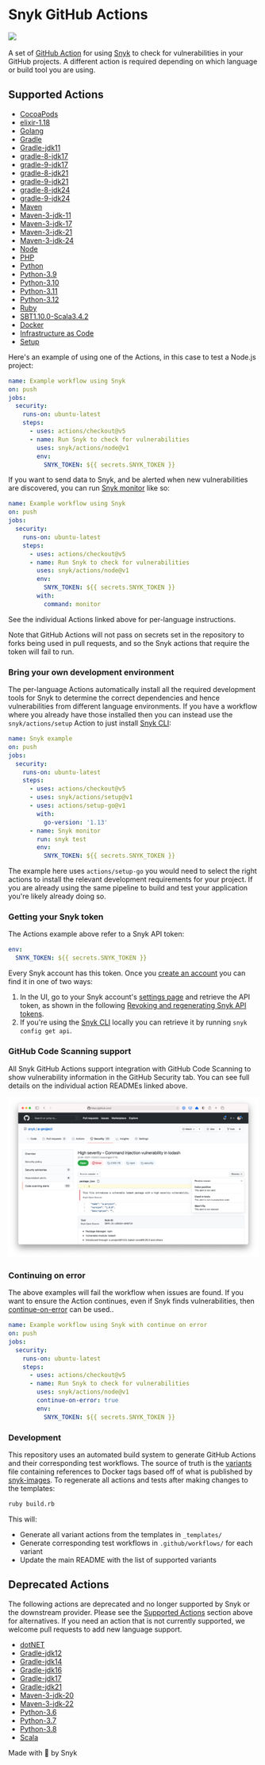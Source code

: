 <!--
WARNING: This file is generated, do not edit! Edit _templates/BASE.md.erb instead.
-->

# Snyk GitHub Actions

![](https://github.com/snyk/actions/workflows/Generate%20Snyk%20GitHub%20Actions/badge.svg)

A set of [GitHub Action](https://github.com/features/actions) for using [Snyk](https://snyk.co/SnykGH) to check for
vulnerabilities in your GitHub projects. A different action is required depending on which language or build tool
you are using.

## Supported Actions


- [CocoaPods](cocoapods)
- [elixir-1.18](elixir-1.18)
- [Golang](golang)
- [Gradle](gradle)
- [Gradle-jdk11](gradle-jdk11)
- [gradle-8-jdk17](gradle-8-jdk17)
- [gradle-9-jdk17](gradle-9-jdk17)
- [gradle-8-jdk21](gradle-8-jdk21)
- [gradle-9-jdk21](gradle-9-jdk21)
- [gradle-8-jdk24](gradle-8-jdk24)
- [gradle-9-jdk24](gradle-9-jdk24)
- [Maven](maven)
- [Maven-3-jdk-11](maven-3-jdk-11)
- [Maven-3-jdk-17](maven-3-jdk-17)
- [Maven-3-jdk-21](maven-3-jdk-21)
- [Maven-3-jdk-24](maven-3-jdk-24)
- [Node](node)
- [PHP](php)
- [Python](python)
- [Python-3.9](python-3.9)
- [Python-3.10](python-3.10)
- [Python-3.11](python-3.11)
- [Python-3.12](python-3.12)
- [Ruby](ruby)
- [SBT1.10.0-Scala3.4.2](sbt1.10.0-scala3.4.2)
- [Docker](docker)
- [Infrastructure as Code](iac)
- [Setup](setup)

Here's an example of using one of the Actions, in this case to test a Node.js project:

```yaml
name: Example workflow using Snyk
on: push
jobs:
  security:
    runs-on: ubuntu-latest
    steps:
      - uses: actions/checkout@v5
      - name: Run Snyk to check for vulnerabilities
        uses: snyk/actions/node@v1
        env:
          SNYK_TOKEN: ${{ secrets.SNYK_TOKEN }}
```

If you want to send data to Snyk, and be alerted when new vulnerabilities are discovered, you can run [Snyk monitor](https://support.snyk.io/hc/en-us/articles/360000920818-What-is-the-difference-between-snyk-test-protect-and-monitor-) like so:

```yaml
name: Example workflow using Snyk
on: push
jobs:
  security:
    runs-on: ubuntu-latest
    steps:
      - uses: actions/checkout@v5
      - name: Run Snyk to check for vulnerabilities
        uses: snyk/actions/node@v1
        env:
          SNYK_TOKEN: ${{ secrets.SNYK_TOKEN }}
        with:
          command: monitor
```

See the individual Actions linked above for per-language instructions.

Note that GitHub Actions will not pass on secrets set in the repository to forks being used in pull requests, and so the Snyk actions that require the token will fail to run.

### Bring your own development environment

The per-language Actions automatically install all the required development tools for Snyk to determine the correct dependencies and hence vulnerabilities from different language environments. If you have a workflow where you already have those installed then you can instead use the `snyk/actions/setup` Action to just install [Snyk CLI][cli-gh]:

```yaml
name: Snyk example
on: push
jobs:
  security:
    runs-on: ubuntu-latest
    steps:
      - uses: actions/checkout@v5
      - uses: snyk/actions/setup@v1
      - uses: actions/setup-go@v1
        with:
          go-version: '1.13'
      - name: Snyk monitor
        run: snyk test
        env:
          SNYK_TOKEN: ${{ secrets.SNYK_TOKEN }}
```

The example here uses `actions/setup-go` you would need to select the right actions to install the relevant development requirements for your project. If you are already using the same pipeline to build and test your application you're likely already doing so.

### Getting your Snyk token

The Actions example above refer to a Snyk API token:

```yaml
env:
  SNYK_TOKEN: ${{ secrets.SNYK_TOKEN }}
```

Every Snyk account has this token. Once you [create an account](https://snyk.co/SignUpGH) you can find it in one of two ways:

1. In the UI, go to your Snyk account's [settings page](https://app.snyk.io/account) and retrieve the API token, as shown in the following [Revoking and regenerating Snyk API tokens](https://support.snyk.io/hc/en-us/articles/360004008278-Revoking-and-regenerating-Snyk-API-tokens).
2. If you're using the [Snyk CLI](https://support.snyk.io/hc/en-us/articles/360003812458-Getting-started-with-the-CLI) locally you can retrieve it by running `snyk config get api`.

### GitHub Code Scanning support

All Snyk GitHub Actions support integration with GitHub Code Scanning to show vulnerability information in the GitHub Security tab. You can see full details on the individual action READMEs linked above.

![Snyk results as a SARIF output uploaded to GitHub Code Scanning](_templates/sarif-example.png)

### Continuing on error

The above examples will fail the workflow when issues are found. If you want to ensure the Action continues, even if Snyk finds vulnerabilities, then [continue-on-error](https://docs.github.com/en/actions/reference/workflow-syntax-for-github-actions#jobsjob_idstepscontinue-on-error) can be used..

```yaml
name: Example workflow using Snyk with continue on error
on: push
jobs:
  security:
    runs-on: ubuntu-latest
    steps:
      - uses: actions/checkout@v5
      - name: Run Snyk to check for vulnerabilities
        uses: snyk/actions/node@v1
        continue-on-error: true
        env:
          SNYK_TOKEN: ${{ secrets.SNYK_TOKEN }}
```
### Development

This repository uses an automated build system to generate GitHub Actions and their corresponding test workflows.
The source of truth is the [variants](./variants) file containing references to Docker tags based off of what is published by [snyk-images](https://github.com/snyk/snyk-images).
To regenerate all actions and tests after making changes to the templates:

```bash
ruby build.rb
```

This will:
- Generate all variant actions from the templates in `_templates/`
- Generate corresponding test workflows in `.github/workflows/` for each variant
- Update the main README with the list of supported variants


## Deprecated Actions

The following actions are deprecated and no longer supported by Snyk or the downstream provider. Please see the [Supported Actions](#supported-actions) section above for alternatives. If you need an action that is not currently supported, we welcome pull requests to add new language support.


- [dotNET](dotnet)
- [Gradle-jdk12](gradle-jdk12)
- [Gradle-jdk14](gradle-jdk14)
- [Gradle-jdk16](gradle-jdk16)
- [Gradle-jdk17](gradle-jdk17)
- [Gradle-jdk21](gradle-jdk21)
- [Maven-3-jdk-20](maven-3-jdk-20)
- [Maven-3-jdk-22](maven-3-jdk-22)
- [Python-3.6](python-3.6)
- [Python-3.7](python-3.7)
- [Python-3.8](python-3.8)
- [Scala](scala)


Made with 💜 by Snyk

[cli-gh]: https://github.com/snyk/snyk 'Snyk CLI'
[cli-ref]: https://docs.snyk.io/snyk-cli/cli-reference 'Snyk CLI Reference documentation'
